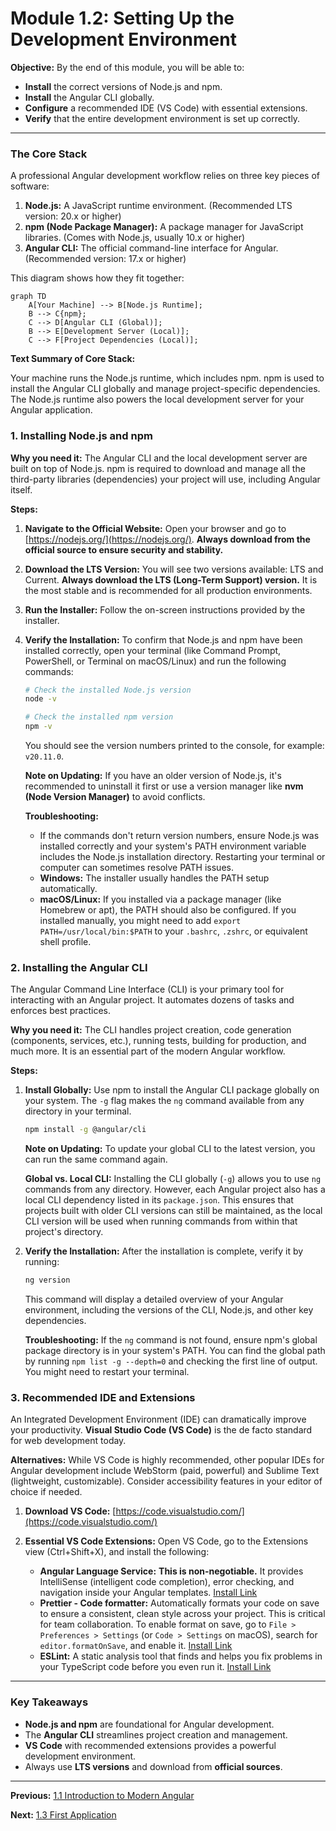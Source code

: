 # Module 1.2: Setting Up the Development Environment

**Objective:** By the end of this module, you will be able to:
- **Install** the correct versions of Node.js and npm.
- **Install** the Angular CLI globally.
- **Configure** a recommended IDE (VS Code) with essential extensions.
- **Verify** that the entire development environment is set up correctly.

---

### The Core Stack

A professional Angular development workflow relies on three key pieces of software:

1.  **Node.js:** A JavaScript runtime environment. (Recommended LTS version: 20.x or higher)
2.  **npm (Node Package Manager):** A package manager for JavaScript libraries. (Comes with Node.js, usually 10.x or higher)
3.  **Angular CLI:** The official command-line interface for Angular. (Recommended version: 17.x or higher)

This diagram shows how they fit together:

```mermaid
graph TD
    A[Your Machine] --> B[Node.js Runtime];
    B --> C{npm};
    C --> D[Angular CLI (Global)];
    B --> E[Development Server (Local)];
    C --> F[Project Dependencies (Local)];
```

**Text Summary of Core Stack:**

Your machine runs the Node.js runtime, which includes npm. npm is used to install the Angular CLI globally and manage project-specific dependencies. The Node.js runtime also powers the local development server for your Angular application.

### 1. Installing Node.js and npm

**Why you need it:** The Angular CLI and the local development server are built on top of Node.js. npm is required to download and manage all the third-party libraries (dependencies) your project will use, including Angular itself.

**Steps:**

1.  **Navigate to the Official Website:** Open your browser and go to [https://nodejs.org/](https://nodejs.org/). **Always download from the official source to ensure security and stability.**
2.  **Download the LTS Version:** You will see two versions available: LTS and Current. **Always download the LTS (Long-Term Support) version.** It is the most stable and is recommended for all production environments.
3.  **Run the Installer:** Follow the on-screen instructions provided by the installer.
4.  **Verify the Installation:** To confirm that Node.js and npm have been installed correctly, open your terminal (like Command Prompt, PowerShell, or Terminal on macOS/Linux) and run the following commands:

    ```bash
    # Check the installed Node.js version
    node -v

    # Check the installed npm version
    npm -v
    ```

    You should see the version numbers printed to the console, for example: `v20.11.0`.

    **Note on Updating:** If you have an older version of Node.js, it's recommended to uninstall it first or use a version manager like **nvm (Node Version Manager)** to avoid conflicts.

    **Troubleshooting:**
    - If the commands don't return version numbers, ensure Node.js was installed correctly and your system's PATH environment variable includes the Node.js installation directory. Restarting your terminal or computer can sometimes resolve PATH issues.
    - **Windows:** The installer usually handles the PATH setup automatically.
    - **macOS/Linux:** If you installed via a package manager (like Homebrew or apt), the PATH should also be configured. If you installed manually, you might need to add `export PATH=/usr/local/bin:$PATH` to your `.bashrc`, `.zshrc`, or equivalent shell profile.

### 2. Installing the Angular CLI

The Angular Command Line Interface (CLI) is your primary tool for interacting with an Angular project. It automates dozens of tasks and enforces best practices.

**Why you need it:** The CLI handles project creation, code generation (components, services, etc.), running tests, building for production, and much more. It is an essential part of the modern Angular workflow.

**Steps:**

1.  **Install Globally:** Use npm to install the Angular CLI package globally on your system. The `-g` flag makes the `ng` command available from any directory in your terminal.

    ```bash
    npm install -g @angular/cli
    ```

    **Note on Updating:** To update your global CLI to the latest version, you can run the same command again.

    **Global vs. Local CLI:** Installing the CLI globally (`-g`) allows you to use `ng` commands from any directory. However, each Angular project also has a local CLI dependency listed in its `package.json`. This ensures that projects built with older CLI versions can still be maintained, as the local CLI version will be used when running commands from within that project's directory.

2.  **Verify the Installation:** After the installation is complete, verify it by running:

    ```bash
    ng version
    ```

    This command will display a detailed overview of your Angular environment, including the versions of the CLI, Node.js, and other key dependencies.

    **Troubleshooting:** If the `ng` command is not found, ensure npm's global package directory is in your system's PATH. You can find the global path by running `npm list -g --depth=0` and checking the first line of output. You might need to restart your terminal.

### 3. Recommended IDE and Extensions

An Integrated Development Environment (IDE) can dramatically improve your productivity. **Visual Studio Code (VS Code)** is the de facto standard for web development today.

**Alternatives:** While VS Code is highly recommended, other popular IDEs for Angular development include WebStorm (paid, powerful) and Sublime Text (lightweight, customizable). Consider accessibility features in your editor of choice if needed.

1.  **Download VS Code:** [https://code.visualstudio.com/](https://code.visualstudio.com/)

2.  **Essential VS Code Extensions:** Open VS Code, go to the Extensions view (Ctrl+Shift+X), and install the following:

    *   **Angular Language Service:** **This is non-negotiable.** It provides IntelliSense (intelligent code completion), error checking, and navigation inside your Angular templates. [Install Link](https://marketplace.visualstudio.com/items?itemName=Angular.ng-template)
    *   **Prettier - Code formatter:** Automatically formats your code on save to ensure a consistent, clean style across your project. This is critical for team collaboration. To enable format on save, go to `File > Preferences > Settings` (or `Code > Settings` on macOS), search for `editor.formatOnSave`, and enable it. [Install Link](https://marketplace.visualstudio.com/items?itemName=esbenp.prettier-vscode)
    *   **ESLint:** A static analysis tool that finds and helps you fix problems in your TypeScript code before you even run it. [Install Link](https://marketplace.visualstudio.com/items?itemName=dbaeumer.vscode-eslint)

---

### Key Takeaways

*   **Node.js and npm** are foundational for Angular development.
*   The **Angular CLI** streamlines project creation and management.
*   **VS Code** with recommended extensions provides a powerful development environment.
*   Always use **LTS versions** and download from **official sources**.

---

**Previous:** [1.1 Introduction to Modern Angular](./1.1-introduction.md)

**Next:** [1.3 First Application](./1.3-first-application.md)
